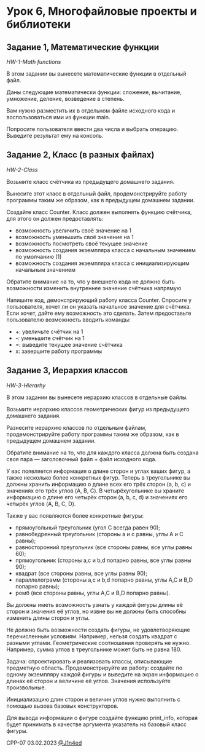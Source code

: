 # Урок 6, Многофайловые проекты и библиотеки
## Задание 1, Математические функции
*HW-1-Math functions*

В этом задании вы вынесете математические функции в отдельный файл.

Даны следующие математически функции: сложение, вычитание, умножение, деление, возведение в степень.

Вам нужно разместить их в отдельном файле исходного кода и воспользоваться ими из функции main.

Попросите пользователя ввести два числа и выбрать операцию. Выведите результат ему на консоль.

## Задание 2, Класс (в разных файлах)
*HW-2-Class*

Возьмите класс счётчика из предыдущего домашнего задания.

Вынесите этот класс в отдельный файл, продемонстрируйте работу программы таким же образом, как в предыдущем домашнем задании.

Создайте класс Counter. Класс должен выполнять функцию счётчика, для этого он должен предоставлять:

- возможность увеличить своё значение на 1
- возможность уменьшить своё значение на 1
- возможность посмотреть своё текущее значение
- возможность создания экземпляра класса с начальным значением по умолчанию (1)
- возможность создания экземпляра класса с инициализирующим начальным значением

Обратите внимание на то, что у внешнего кода не должно быть возможности изменить внутреннее значение счётчика напрямую

Напишите код, демонстрирующий работу класса Counter. Спросите у пользователя, хочет ли он указать начальное значение для счётчика. Если хочет, дайте ему возможность это сделать. Затем предоставьте пользователю возможность вводить команды:

- +: увеличьте счётчик на 1
- -: уменьшите счётчик на 1
- =: выведите текущее значение счётчика
- x: завершите работу программы

## Задание 3, Иерархия классов
*HW-3-Hierarhy*

В этом задании вы вынесете иерархию классов в отдельные файлы.

Возьмите иерархию классов геометрических фигур из предыдущего домашнего задания.

Разнесите иерархию классов по отдельным файлам, продемонстрируйте работу программы таким же образом, как в предыдущем домашнем задании.

Обратите внимание на то, что для каждого класса должна быть создана своя пара — заголовочный файл + файл исходного кода.

У вас появляется информация о длине сторон и углах ваших фигур, а также несколько более конкретных фигур. 
Теперь в треугольнике вы должны хранить информацию о длине всех его трёх сторон (a, b, c) и значениях его 
трёх углов (A, B, C). В четырёхугольнике вы храните информацию о длине его четырёх сторон (a, b, c, d) и 
значениях его четырёх углов (A, B, C, D).

Также у вас появляются более конкретные фигуры:

- прямоугольный треугольник (угол C всегда равен 90);
- равнобедренный треугольник (стороны a и c равны, углы A и C равны);
- равносторонний треугольник (все стороны равны, все углы равны 60);
- прямоугольник (стороны a,c и b,d попарно равны, все углы равны 90);
- квадрат (все стороны равны, все углы равны 90);
- параллелограмм (стороны a,c и b,d попарно равны, углы A,C и B,D попарно равны);
- ромб (все стороны равны, углы A,C и B,D попарно равны).

Вы должны иметь возможность узнать у каждой фигуры длины её сторон и значения её углов, но извне вы не должны быть способны изменить длины сторон и углы.

Не должно быть возможности создать фигуры, не удовлетворяющие перечисленным условиям. Например, нельзя создать квадрат с разными углами. 
Геометрические соотношения проверять не нужно. Например, сумма углов в треугольнике может быть не равна 180.

Задача: спроектировать и реализовать классы, описывающие предметную область. Продемонстрируйте их работу: создайте по одному экземпляру 
каждой фигуры и выведите на экран информацию о длинах её сторон и величине её углов. Значения используйте произвольные.

Инициализацию длин сторон и величин углов нужно выполнить с помощью вызова базовых конструкторов.

Для вывода информации о фигуре создайте функцию print_info, которая будет принимать в качестве аргумента указатель на базовый класс фигуры.

CPP-07
03.02.2023
[@J1n4ed](https://github.com/J1n4ed)